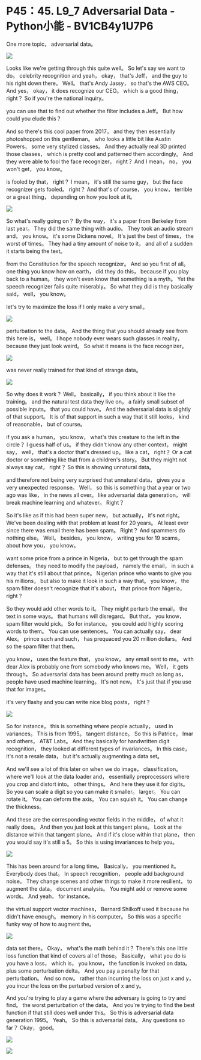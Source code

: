 # P45：45. L9_7 Adversarial Data - Python小能 - BV1CB4y1U7P6

 One more topic， adversarial data。

![](img/cefbc4bfed8ef590762b6bb6f23b0cd9_1.png)

 Looks like we're getting through this quite well。 So let's say we want to do。 celebrity recognition and yeah， okay， that's Jeff， and the guy to his right down there。 Well。 that's Andy Jassy， so that's the AWS CEO。 And yes， okay， it does recognize our CEO。 which is a good thing， right？ So if you're the national inquiry。

 you can use that to find out whether the filter includes a Jeff。 But how could you elude this？

 And so there's this cool paper from 2017， and they then essentially photoshopped on this gentleman。 who looks a little bit like Austin Powers， some very stylized classes。 And they actually real 3D printed those classes， which is pretty cool and patterned them accordingly。 And they were able to fool the face recognizer， right？ And I mean， no， you won't get， you know。

 is fooled by that， right？ I mean， it's still the same guy， but the face recognizer gets fooled。 right？ And that's of course， you know， terrible or a great thing， depending on how you look at it。

![](img/cefbc4bfed8ef590762b6bb6f23b0cd9_3.png)

 So what's really going on？ By the way， it's a paper from Berkeley from last year。 They did the same thing with audio。 They took an audio stream and， you know。 it's some Dickens novel。 It's just the best of times， the worst of times。 They had a tiny amount of noise to it， and all of a sudden it starts being the text。

 from the Constitution for the speech recognizer。 And so you first of all。 one thing you know how on earth， did they do this， because if you play back to a human。 they won't even know that something is a myth。 Yet the speech recognizer fails quite miserably。 So what they did is they basically said， well， you know。

 let's try to maximize the loss if I only make a very small。

![](img/cefbc4bfed8ef590762b6bb6f23b0cd9_5.png)

 perturbation to the data。 And the thing that you should already see from this here is， well。 I hope nobody ever wears such glasses in reality， because they just look weird。 So what it means is the face recognizer。

![](img/cefbc4bfed8ef590762b6bb6f23b0cd9_7.png)

 was never really trained for that kind of strange data。

![](img/cefbc4bfed8ef590762b6bb6f23b0cd9_9.png)

 So why does it work？ Well， basically， if you think about it like the training。 and the natural test data they live on， a fairly small subset of possible inputs。 that you could have。 And the adversarial data is slightly of that support。 It is of that support in such a way that it still looks， kind of reasonable， but of course。

 if you ask a human， you know， what's this creature to the left in the circle？ I guess half of us。 if they didn't know any other context， might say， well， that's a doctor that's dressed up。 like a cat， right？ Or a cat doctor or something like that from a children's story。 But they might not always say cat， right？ So this is showing unnatural data。

 and therefore not being very surprised that unnatural data， gives you a very unexpected response。 Well， so this is something that a year or two ago was like， in the news all over。 like adversarial data generation， will break machine learning and whatever。 Right？

 So it's like as if this had been super new， but actually， it's not right。 We've been dealing with that problem at least for 20 years。 At least ever since there was email there has been spam。 Right？ And spammers do nothing else。 Well。 besides， you know， writing you for 19 scams， about how you， you know。

 want some price from a prince in Nigeria， but to get through the spam defenses。 they need to modify the payload， namely the email， in such a way that it's still about that prince。 Nigerian prince who wants to give you his millions， but also to make it look in such a way that。 you know， the spam filter doesn't recognize that it's about， that prince from Nigeria， right？

 So they would add other words to it。 They might perturb the email， the text in some ways。 that humans will disregard。 But that， you know， spam filter would pick。 So for instance。 you could add highly scoring words to them。 You can use sentences。 You can actually say， dear Alex。 prince such and such， has prequaced you 20 million dollars。 And so the spam filter that then。

 you know， uses the feature that， you know， any email sent to me。 with dear Alex is probably one from somebody who knows me。 Well， it gets through。 So adversarial data has been around pretty much as long as， people have used machine learning。 It's not new。 It's just that if you use that for images。

 it's very flashy and you can write nice blog posts， right？





![](img/cefbc4bfed8ef590762b6bb6f23b0cd9_11.png)

 So for instance， this is something where people actually， used in variances。 This is from 1995。 tangent distance。 So this is Patrice， Imar and others， AT&T Labs。 And they basically for handwritten digit recognition， they looked at different types of invariances。 In this case， it's not a resale data， but it's actually augmenting a data set。

 And we'll see a lot of this later on when we do image， classification。 where we'll look at the data loader and， essentially preprocessors where you crop and distort into。 other things。 And here they use it for digits。 So you can scale a digit so you can make it smaller。 larger。 You can rotate it。 You can deform the axis。 You can squish it。 You can change the thickness。

 And these are the corresponding vector fields in the middle， of what it really does。 And then you just look at this tangent plane。 Look at the distance within that tangent plane。 And if it's close within that plane， then you would say it's still a 5。 So this is using invariances to help you。



![](img/cefbc4bfed8ef590762b6bb6f23b0cd9_13.png)

 This has been around for a long time。 Basically， you mentioned it。 Everybody does that。 In speech recognition， people add background noise。 They change scenes and other things to make it more resilient， to augment the data。 document analysis。 You might add or remove some words。 And yeah， for instance。

 the virtual support vector machines， Bernard Shilkoff used it because he didn't have enough。 memory in his computer。 So this was a specific funky way of how to augment the。

![](img/cefbc4bfed8ef590762b6bb6f23b0cd9_15.png)

 data set there。 Okay， what's the math behind it？ There's this one little loss function that kind of covers all of those。 Basically， what you do is you have a loss， which is， you know， the function is invoked on data。 plus some perturbation delta。 And you pay a penalty for that perturbation。 And so now。 rather than incurring the loss on just x and y， you incur the loss on the perturbed version of x and y。

 And you're trying to play a game where the adversary is going to try and find。 the worst perturbation of the data。 And you're trying to find the best function if that still does well under this。 So this is adversarial data generation 1995。 Yeah。 So this is adversarial data。 Any questions so far？ Okay， good。



![](img/cefbc4bfed8ef590762b6bb6f23b0cd9_17.png)



![](img/cefbc4bfed8ef590762b6bb6f23b0cd9_18.png)